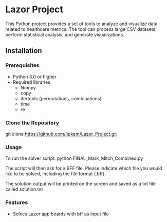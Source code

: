 # Lazor Project

This Python project provides a set of tools to analyze and visualize data related to healthcare metrics. The tool can process large CSV datasets, perform statistical analysis, and generate visualizations.

## Installation

### Prerequisites

- Python 3.0 or higher
- Required libraries 
  - Numpy
  - copy
  - itertools (permutations, combinations)
  - time
  - re

### Clone the Repository

git clone https://github.com/lipkem/Lazor_Project.git


### Usage
To run the solver script:
python FINAL_Mark_Mitch_Combined.py

The script will then ask for a BFF file. Please indicate which file you would like to be solved, including the file format (.bff).

The solution output will be printed on the screen and saved as a txt file called solution.txt

### Features
- Solves Lazor app boards with bff as input file
